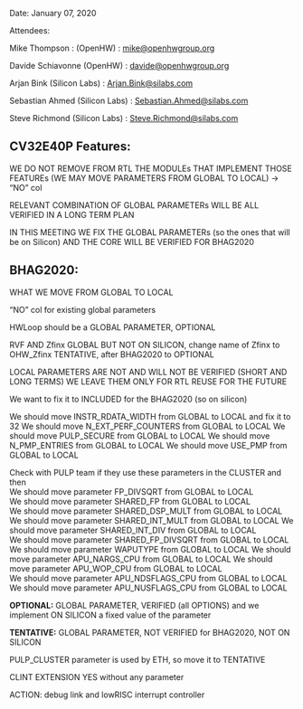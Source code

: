 Date: January 07, 2020

Attendees:

Mike Thompson : (OpenHW)       : mike@openhwgroup.org

Davide Schiavonne (OpenHW)     : davide@openhwgroup.org

Arjan Bink (Silicon Labs)      : Arjan.Bink@silabs.com

Sebastian Ahmed (Silicon Labs) : Sebastian.Ahmed@silabs.com

Steve Richmond (Silicon Labs)  : Steve.Richmond@silabs.com


## CV32E40P Features:

WE DO NOT REMOVE FROM RTL THE MODULEs THAT IMPLEMENT THOSE FEATUREs
(WE MAY MOVE PARAMETERS FROM GLOBAL TO LOCAL) → “NO” col

RELEVANT COMBINATION OF GLOBAL PARAMETERs WILL BE ALL VERIFIED IN A LONG TERM PLAN

IN THIS MEETING WE FIX THE GLOBAL PARAMETERs (so the ones that will be on Silicon) AND THE CORE WILL BE VERIFIED FOR BHAG2020

## BHAG2020:

WHAT WE MOVE FROM GLOBAL TO LOCAL

“NO” col for existing global parameters

HWLoop should be a GLOBAL PARAMETER, OPTIONAL

RVF AND Zfinx GLOBAL BUT NOT ON SILICON, change name of Zfinx to OHW_Zfinx
TENTATIVE, after BHAG2020 to OPTIONAL

LOCAL PARAMETERS ARE NOT AND WILL NOT BE VERIFIED (SHORT AND LONG TERMS) WE LEAVE THEM ONLY FOR RTL REUSE FOR THE FUTURE

We want to fix it to INCLUDED for the BHAG2020 (so on silicon)

We should move INSTR_RDATA_WIDTH from GLOBAL to LOCAL and fix it to 32
We should move N_EXT_PERF_COUNTERS  from GLOBAL to LOCAL
We should move PULP_SECURE    from GLOBAL to LOCAL 
We should move N_PMP_ENTRIES  from GLOBAL to LOCAL
We should move USE_PMP  from GLOBAL to LOCAL 

Check with PULP team if they use these parameters in the CLUSTER
and then         
We should move  parameter FP_DIVSQRT  from GLOBAL to LOCAL      
We should move parameter SHARED_FP      from GLOBAL to LOCAL    
We should move  parameter SHARED_DSP_MULT  from GLOBAL to LOCAL 
We should move  parameter SHARED_INT_MULT    from GLOBAL to LOCAL 
We should move  parameter SHARED_INT_DIV     from GLOBAL to LOCAL  
We should move  parameter SHARED_FP_DIVSQRT  from GLOBAL to LOCAL 
We should move  parameter WAPUTYPE            from GLOBAL to LOCAL 
We should move  parameter APU_NARGS_CPU     from GLOBAL to LOCAL 
We should move  parameter APU_WOP_CPU       from GLOBAL to LOCAL   
We should move  parameter APU_NDSFLAGS_CPU   from GLOBAL to LOCAL 
We should move parameter APU_NUSFLAGS_CPU    from GLOBAL to LOCAL 



**OPTIONAL:**
GLOBAL PARAMETER, VERIFIED (all OPTIONS) and we implement ON SILICON a fixed value of the parameter

**TENTATIVE:**
    GLOBAL PARAMETER, NOT VERIFIED for BHAG2020, NOT ON SILICON

PULP_CLUSTER parameter is used by ETH, so move it to TENTATIVE

CLINT EXTENSION YES without any parameter

ACTION: debug link and lowRISC interrupt controller

